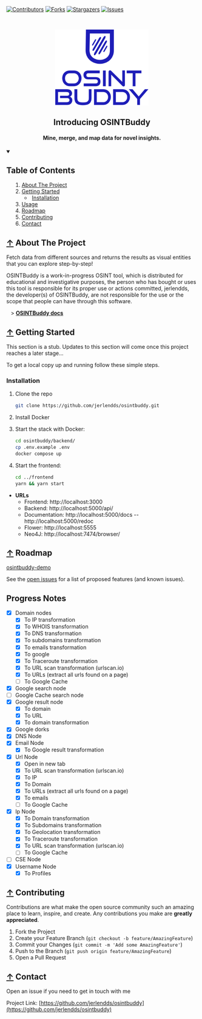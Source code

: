 [![Contributors][contributors-shield]][contributors-url]
[![Forks][forks-shield]][forks-url]
[![Stargazers][stars-shield]][stars-url]
[![Issues][issues-shield]][issues-url]

<br />

<p align="center">
  <a href="https://github.com/jerlendds/osintbuddy">
    <img src="./docs/assets/logo-watermark.svg" height="200px" alt="OSINT Buddy Logo">
  </a>

  <h2 align="center">Introducing OSINTBuddy</h2>

  <h4 align="center">
    Mine, merge, and map data for novel insights.
  </h4>

</p>

<details open="open">
  <summary>
  
  ## Table of Contents

  <ol>
    <li>
      <a href="#about-the-project">About The Project</a>
    </li>
    <li>
      <a href="#getting-started">Getting Started</a>
      <ul>
        <li><a href="#installation">Installation</a></li>
      </ul>
    </li>
    <li><a href="#usage">Usage</a></li>
    <li><a href="#roadmap">Roadmap</a></li>
    <li><a href="#contributing">Contributing</a></li>
    <li><a href="#contact">Contact</a></li>
  </ol>
</details>

## [↑](#Table-of-Contents) About The Project

Fetch data from different sources and returns the results
as visual entities that you can explore step-by-step!

OSINTBuddy is a work-in-progress OSINT tool, which is distributed
for educational and investigative purposes, the person who has bought
or uses this tool is responsible for its proper use or actions committed,
jerlendds, the developer(s) of OSINTBuddy, are not responsible for the use
or the scope that people can have through this software.

&nbsp;&nbsp;&nbsp;\> **[OSINTBuddy docs](https://docs-osintbuddy-com.vercel.app/)**

## [↑](#-Table-of-Contents) Getting Started

This section is a stub. Updates to this section will come once this project reaches a later stage...

To get a local copy up and running follow these simple steps.

### Installation

1. Clone the repo
   ```sh
   git clone https://github.com/jerlendds/osintbuddy.git
   ```
2. Install Docker

3. Start the stack with Docker:

   ```sh
   cd osintbuddy/backend/
   cp .env.example .env
   docker compose up
   ```

4. Start the frontend:

   ```sh
   cd ../frontend
   yarn && yarn start
   ```

- **URLs**
  - Frontend: http://localhost:3000
  - Backend: http://localhost:5000/api/
  - Documentation: http://localhost:5000/docs -- http://localhost:5000/redoc
  - Flower: http://localhost:5555
  - Neo4J: http://localhost:7474/browser/

<!--
mk-fg recommendations:
ssh whoarethey using corpus of pubkeys from github ( https://www.agwa.name/blog/post/whoarethey ),  , , , address' AS BGP info
moddy recommendations:
math, map, reduce, filter, zip and zipwith function blocks
https://github.com/danielmiessler/SecLists/tree/master/Discovery/DNS
COMB breach @todo add password searching
magnet:?xt=urn:btih:7ffbcd8cee06aba2ce6561688cf68ce2addca0a3&dn=BreachCompilation&tr=udp%3A%2F%2Ftracker.openbittorrent.com%3A80&tr=udp%3A%2F%2Ftracker.leechers-paradise.org%3A6969&tr=udp%3A%2F%2Ftracker.coppersurfer.tk%3A6969&tr=udp%3A%2F%2Fglotorrents.pw%3A6969&tr=udp%3A%2F%2Ftracker.opentrackr.org%3A1337
@todo https://nvd.nist.gov/
@todo https://github.com/JustAnotherArchivist/snscrape
https://github.com/Greyjedix/Profil3r - Profil3r is an OSINT tool that allows you to find potential profiles of a person on social networks, as well as their email addresses. This program also alerts you to the presence of a data leak for the found emails.
@todo https://epieos.com/
@todo https://github.com/megadose/holehe
https://os2int.com/toolbox/verifying-and-investigating-email-addresses-with-holehe/
https://github.com/kpcyrd/sn0int
https://github.com/DataSploit/datasploit
https://github.com/mxrch/ghunt
https://github.com/mlomb/chat-analytics
https://www.kali.org/tools/metagoofil/
https://www.aircrack-ng.org/

fetching favicon: //link[contains(@rel,'icon')]
https://stackoverflow.com/questions/5119041/how-can-i-get-a-web-sites-favicon
https://github.com/jivoi/awesome-osint
 -->

## [↑](#-Table-of-Contents) Roadmap


[osintbuddy-demo](https://user-images.githubusercontent.com/29207058/226115297-1eb069df-c2af-41be-af67-f64174ff9b8c.webm)


See the [open issues](https://github.com/jerlendds/osintbuddy/issues) for a list of proposed features (and known issues).

## Progress Notes

- [x] Domain nodes
  - [x] To IP transformation
  - [x] To WHOIS transformation
  - [x] To DNS transformation
  - [x] To subdomains transformation
  - [x] To emails transformation
  - [x] To google
  - [x] To Traceroute transformation
  - [x] To URL scan transformation (urlscan.io)
  - [x] To URLs (extract all urls found on a page)
  - [ ] To Google Cache
- [x] Google search node
- [ ] Google Cache search node
- [x] Google result node
  - [x] To domain
  - [x] To URL
  - [x] To domain transformation
- [x] Google dorks
- [x] DNS Node
- [x] Email Node
  - [x] To Google result transformation
- [x] Url Node
  - [x] Open in new tab
  - [x] To URL scan transformation (urlscan.io)
  - [x] To IP
  - [x] To Domain
  - [x] To URLs (extract all urls found on a page)
  - [x] To emails
  - [ ] To Google Cache
- [x] Ip Node
  - [x] To Domain transformation
  - [x] To Subdomains transformation
  - [x] To Geolocation transformation
  - [x] To Traceroute transformation
  - [x] To URL scan transformation (urlscan.io)
  - [ ] To Google Cache
- [ ] CSE Node
- [x] Username Node
  - [x] To Profiles

## [↑](#-Table-of-Contents) Contributing

Contributions are what make the open source community such an amazing place to learn, inspire, and create. Any contributions you make are **greatly appreciated**.

1. Fork the Project
2. Create your Feature Branch (`git checkout -b feature/AmazingFeature`)
3. Commit your Changes (`git commit -m 'Add some AmazingFeature'`)
4. Push to the Branch (`git push origin feature/AmazingFeature`)
5. Open a Pull Request

## [↑](#-Table-of-Contents) Contact

Open an issue if you need to get in touch with me

Project Link: [https://github.com/jerlendds/osintbuddy](https://github.com/jerlendds/osintbuddy)

<!-- https://www.markdownguide.org/basic-syntax/#reference-style-links -->

[contributors-shield]: https://img.shields.io/github/contributors/jerlendds/osintbuddy.svg?style=for-the-badge
[contributors-url]: https://github.com/jerlendds/osintbuddy/graphs/contributors
[forks-shield]: https://img.shields.io/github/forks/jerlendds/osintbuddy.svg?style=for-the-badge
[forks-url]: https://github.com/jerlendds/osintbuddy/network/members
[stars-shield]: https://img.shields.io/github/stars/jerlendds/osintbuddy.svg?style=for-the-badge
[stars-url]: https://github.com/jerlendds/osintbuddy/stargazers
[issues-shield]: https://img.shields.io/github/issues/jerlendds/osintbuddy.svg?style=for-the-badge
[issues-url]: https://github.com/jerlendds/osintbuddy/issues
